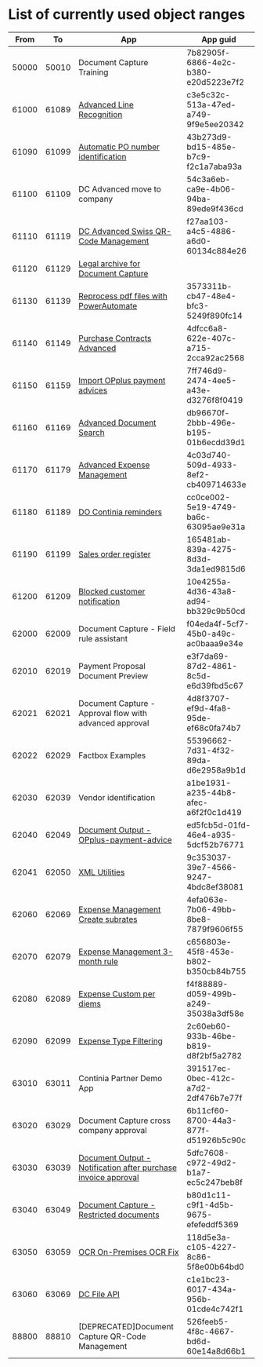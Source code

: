 # List of currently used object ranges #

|From|To|App|App guid|
|---|---|---|---|
|50000|50010|Document Capture Training|7b82905f-6866-4e2c-b380-e20d5223e7f2|
|61000|61089|[Advanced Line Recognition](https://github.com/document-capture/Advanced-Line-Recognition/)|c3e5c32c-513a-47ed-a749-9f9e5ee20342|
|61090|61099|[Automatic PO number identification](https://github.com/document-capture/Automatic-PO-number-identification)|43b273d9-bd15-485e-b7c9-f2c1a7aba93a|
|61100|61109|DC Advanced move to company|54c3a6eb-ca9e-4b06-94ba-89ede9f436cd|
|61110|61119|[DC Advanced Swiss QR-Code Management](https://github.com/document-capture/swiss-qr-code)|f27aa103-a4c5-4886-a6d0-60134c884e26|
|61120|61129|[Legal archive for Document Capture](https://github.com/document-capture/legal-archive)|
|61130|61139|[Reprocess pdf files with PowerAutomate](https://github.com/document-capture/reprocess-pdf-with-powerautomate)|3573311b-cb47-48e4-bfc3-5249f890fc14|
|61140|61149|[Purchase Contracts Advanced](https://github.com/document-capture/purchase-contracts-advanced)|4dfcc6a8-622e-407c-a715-2cca92ac2568|
|61150|61159|[Import OPplus payment advices](https://github.com/document-capture/Import-OPplus-payment-advices)|7ff746d9-2474-4ee5-a43e-d3276f8f0419|
|61160|61169|[Advanced Document Search](https://github.com/document-capture/advanced-document-search)|db96670f-2bbb-496e-b195-01b6ecdd39d1|
|61170|61179|[Advanced Expense Management](https://github.com/continia-dach/advanced-expense-management)|4c03d740-509d-4933-8ef2-cb409714633e|
|61180|61189|[DO Continia reminders](https://github.com/document-output/continia-reminders)|cc0ce002-5e19-4749-ba6c-63095ae9e31a|
|61190|61199|[Sales order register](https://github.com/document-capture/sales-order-register)|165481ab-839a-4275-8d3d-3da1ed9815d6|
|61200|61209|[Blocked customer notification](https://github.com/document-output/blocked-customer-notification)|10e4255a-4d36-43a8-ad94-bb329c9b50cd|
|62000|62009|Document Capture - Field rule assistant|f04eda4f-5cf7-45b0-a49c-ac0baaa9e34e|
|62010|62019|Payment Proposal Document Preview|e3f7da69-87d2-4861-8c5d-e6d39fbd5c67|
|62021|62021|Document Capture - Approval flow with advanced approval|4d8f3707-ef9d-4fa8-95de-ef68c0fa74b7|
|62022|62029|Factbox Examples|55396662-7d31-4f32-89da-d6e2958a9b1d|
|62030|62039|Vendor identification|a1be1931-a235-44b8-afec-a6f2f0c1d419|
|62040|62049|[Document Output - OPplus-payment-advice](https://github.com/document-output/opplus-payment-advice)|ed5fcb5d-01fd-46e4-a935-5dcf52b76771|
|62041|62050|[XML Utilities](https://github.com/document-capture/xml-utilities)|9c353037-39e7-4566-9247-4bdc8ef38081|
|62060|62069|[Expense Management Create subrates](https://github.com/continia-dach/em-create-subrates)|4efa063e-7b06-49bb-8be8-7879f9606f55|
|62070|62079|[Expense Management 3-month rule](https://github.com/continia-dach/em-3month-rule)|c656803e-45f8-453e-b802-b350cb84b755|
|62080|62089|[Expense Custom per diems](https://github.com/continia-dach/em-custom-per-diem)|f4f88889-d059-499b-a249-35038a3df58e|
|62090|62099|[Expense Type Filtering](https://github.com/continia-dach/em-expense-type-filter)|2c60eb60-933b-46be-b819-d8f2bf5a2782|
|63010|63011|Continia Partner Demo App|391517ec-0bec-412c-a7d2-2df476b7e77f|
|63020|63029|Document Capture cross company approval|6b11cf60-8700-44a3-877f-d51926b5c90c|
|63030|63039|[Document Output - Notification after purchase invoice approval](https://github.com/document-output/dc-approval-notification)|5dfc7608-c972-49d2-b1a7-ec5c247beb8f|
|63040|63049|[Document Capture - Restricted documents](https://github.com/document-capture/restricted-documents)|b80d1c11-c9f1-4d5b-9675-efefeddf5369|
|63050|63059|[OCR On-Premises OCR Fix](https://github.com/document-capture/OnPremOCR-Fix)|118d5e3a-c105-4227-8c86-5f8e00b64bd0|
|63060|63069|[DC File API](https://github.com/document-capture/DCFileAPI)|c1e1bc23-6017-434a-956b-01cde4c742f1|
|88800|88810|[DEPRECATED]Document Capture QR-Code Management|526feeb5-4f8c-4667-bd6d-60e14a8d66b1|


